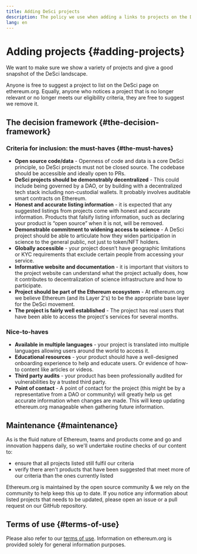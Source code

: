 ```yaml
---
title: Adding DeSci projects
description: The policy we use when adding a links to projects on the DeSci page on ethereum.org
lang: en
---
```


# Adding projects {#adding-projects}

We want to make sure we show a variety of projects and give a good snapshot of the DeSci landscape.

Anyone is free to suggest a project to list on the DeSci page on ethereum.org. Equally, anyone who notices a project that is no longer relevant or no longer meets our eligibility criteria, they are free to suggest we remove it.

## The decision framework {#the-decision-framework}

### Criteria for inclusion: the must-haves {#the-must-haves}

- **Open source code/data** - Openness of code and data is a core DeSci principle, so DeSci projects must not be closed source. The codebase should be accessible and ideally open to PRs.
- **DeSci projects should be demonstrably decentralized** - This could include being governed by a DAO, or by building with a decentralized tech stack including non-custodial wallets. It probably involves auditable smart contracts on Ethereum.
- **Honest and accurate listing information** - it is expected that any suggested listings from projects come with honest and accurate information. Products that falsify listing information, such as declaring your product is “open source” when it is not, will be removed.
- **Demonstrable commitment to widening access to science** - A DeSci project should be able to articulate how they widen participation in science to the general public, not just to token/NFT holders.
- **Globally accessible** - your project doesn’t have geographic limitations or KYC requirements that exclude certain people from accessing your service.
- **Informative website and documentation** - it is important that visitors to the project website can understand what the project actually does, how it contributes to decentralization of science infrastructure and how to participate.
- **Project should be part of the Ethereum ecosystem** - At ethereum.org we believe Ethereum (and its Layer 2's) to be the appropriate base layer for the DeSci movement.
- **The project is fairly well established** - The project has real users that have been able to access the project's services for several months.

### Nice-to-haves

- **Available in multiple languages** - your project is translated into multiple languages allowing users around the world to access it.
- **Educational resources** - your product should have a well-designed onboarding experience to help and educate users. Or evidence of how-to content like articles or videos.
- **Third party audits** - your product has been professionally audited for vulnerabilities by a trusted third party.
- **Point of contact** - A point of contact for the project (this might be by a representative from a DAO or community) will greatly help us get accurate information when changes are made. This will keep updating ethereum.org manageable when gathering future information.

## Maintenance {#maintenance}

As is the fluid nature of Ethereum, teams and products come and go and innovation happens daily, so we'll undertake routine checks of our content to:

- ensure that all projects listed still fulfil our criteria
- verify there aren't products that have been suggested that meet more of our criteria than the ones currently listed

Ethereum.org is maintained by the open source community & we rely on the community to help keep this up to date. If you notice any information about listed projects that needs to be updated, please open an issue or a pull request on our GitHub repository.

## Terms of use {#terms-of-use}

Please also refer to our [terms of use](/terms-of-use/). Information on ethereum.org is provided solely for general information purposes.
